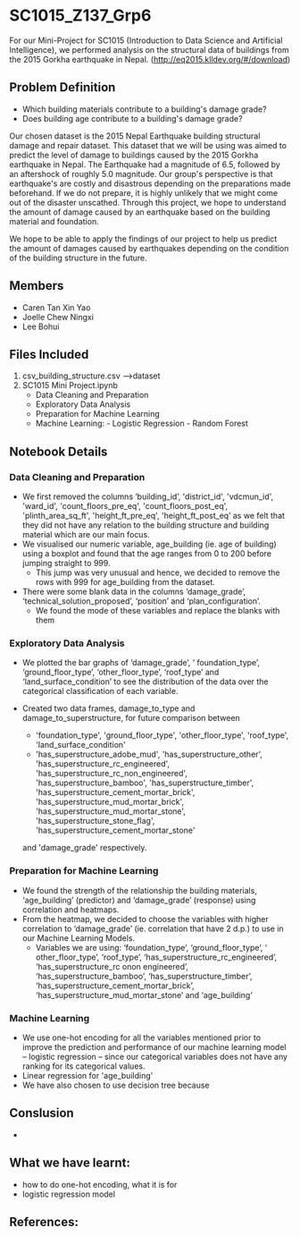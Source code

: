 # SC1015_Z137_Grp6
For our Mini-Project for SC1015 (Introduction to Data Science and Artificial Intelligence), we performed analysis on the structural data of buildings from the 2015 Gorkha earthquake in Nepal. (http://eq2015.klldev.org/#/download)

## Problem Definition
- Which building materials contribute to a building's damage grade?
- Does building age contribute to a building's damage grade?

Our chosen dataset is the 2015 Nepal Earthquake building structural damage and repair dataset. This dataset that we will be using was aimed to predict the level of damage to buildings caused by the 2015 Gorkha earthquake in Nepal. The Earthquake had a magnitude of 6.5, followed by an aftershock of roughly 5.0 magnitude. Our group's perspective is that earthquake's are costly and disastrous depending on the preparations made beforehand. If we do not prepare, it is highly unlikely that we might come out of the disaster unscathed. Through this project, we hope to understand the amount of damage caused by an earthquake based on the building material and foundation.

We hope to be able to apply the findings of our project to help us predict the amount of damages caused by earthquakes depending on the condition of the building structure in the future. 

## Members
-	Caren Tan Xin Yao
-	Joelle Chew Ningxi
-	Lee Bohui

## Files Included
1.	csv_building_structure.csv -->dataset
2.	SC1015 Mini Project.ipynb
      - Data Cleaning and Preparation
      - Exploratory Data Analysis
      - Preparation for Machine Learning
      - Machine Learning: 
            - Logistic Regression
            - Random Forest

## Notebook Details
### Data Cleaning and Preparation
-	We first removed the columns ‘building_id’, 'district_id', 'vdcmun_id', 'ward_id', 'count_floors_pre_eq', 'count_floors_post_eq', 'plinth_area_sq_ft', 'height_ft_pre_eq', 'height_ft_post_eq’ as we felt that they did not have any relation to the building structure and building material which are our main focus.
-	We visualised our numeric variable, age_building (ie. age of building) using a boxplot and found that the age ranges from 0 to 200 before jumping straight to 999. 
    - This jump was very unusual and hence, we decided to remove the rows with 999 for age_building from the dataset.
- There were some blank data in the columns ‘damage_grade’, ‘technical_solution_proposed’, ‘position’ and ‘plan_configuration’.
  -	We found the mode of these variables and replace the blanks with them
### Exploratory Data Analysis
-	We plotted the bar graphs of ‘damage_grade’, ‘ foundation_type’, ‘ground_floor_type’, ‘other_floor_type’, ‘roof_type’ and ‘land_surface_condition’ to see the distribution of the data over the categorical classification of each variable.
-	Created two data frames, damage_to_type and damage_to_superstructure, for future comparison between
    -	 'foundation_type', 'ground_floor_type', 'other_floor_type', 'roof_type', 'land_surface_condition' 
    -	'has_superstructure_adobe_mud', 'has_superstructure_other', 'has_superstructure_rc_engineered', 'has_superstructure_rc_non_engineered', 'has_superstructure_bamboo', 'has_superstructure_timber', 'has_superstructure_cement_mortar_brick', 'has_superstructure_mud_mortar_brick', 'has_superstructure_mud_mortar_stone', 'has_superstructure_stone_flag', 'has_superstructure_cement_mortar_stone' 

    and 'damage_grade' respectively.
### Preparation for Machine Learning
- We found the strength of the relationship the building materials, ‘age_building’ (predictor) and ‘damage_grade’ (response) using correlation and heatmaps.
- From the heatmap, we decided to choose the variables with higher correlation to ‘damage_grade’ (ie. correlation that have 2 d.p.) to use in our Machine Learning Models.
    - Variables we are using: ‘foundation_type’, ‘ground_floor_type’, ‘ other_floor_type’, ‘roof_type’, ‘has_superstructure_rc_engineered’, ‘has_superstructure_rc onon engineered’, ‘has_superstructure_bamboo’, ‘has_superstructure_timber’, ‘has_superstructure_cement_mortar_brick’, ‘has_superstructure_mud_mortar_stone’ and ‘age_building’
### Machine Learning
-	We use one-hot encoding for all the variables mentioned prior to improve the prediction and performance of our machine learning model – logistic regression – since our categorical variables does not have any ranking for its categorical values.
-	Linear regression for 'age_building'
-	We have also chosen to use decision tree because 

## Conslusion
-

## What we have learnt:
- how to do one-hot encoding, what it is for
- logistic regression model

## References:
